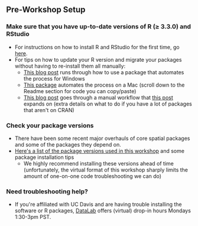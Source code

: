 ## Pre-Workshop Setup

### Make sure that you have up-to-date versions of R (≥ 3.3.0) and RStudio

  * For instructions on how to install R and RStudio for the first time, go [here](https://github.com/ldnagel/spatial-r-for-gis-users/blob/master/getting_started/Install-R-RStudio.md).
  * For tips on how to update your R version and migrate your packages without having to re-install them all manually:
    * [This blog post](https://www.r-bloggers.com/a-step-by-step-screenshots-tutorial-for-upgrading-r-on-windows/) runs through how to use a package that automates the process for Windows
    * [This package](https://github.com/AndreaCirilloAC/updateR) automates the process on a Mac (scroll down to the Readme section for code you can copy/paste)
    * [This blog post](https://www.datascienceriot.com//r/upgrade-R-packages/) goes through a manual workflow that [this post](https://www.r-bloggers.com/updating-r/) expands on (extra details on what to do if you have a lot of packages that aren't on CRAN)
    

### Check your package versions

* There have been some recent major overhauls of core spatial packages and some of the packages they depend on. 
* [Here's a list of the package versions used in this workshop](https://github.com/ldnagel/spatial-r-for-gis-users/blob/master/getting_started/r-packages.md) and some package installation tips
  * We highly recommend installing these versions ahead of time (unfortunately, the virtual format of this workshop sharply limits the amount of one-on-one code troubleshooting we can do)
  
 ### Need troubleshooting help? 
 
 * If you're affiliated with UC Davis and are having trouble installing the software or R packages, [DataLab](https://datalab.ucdavis.edu/office-hours/) offers (virtual) drop-in hours Mondays 1:30-3pm PST.
